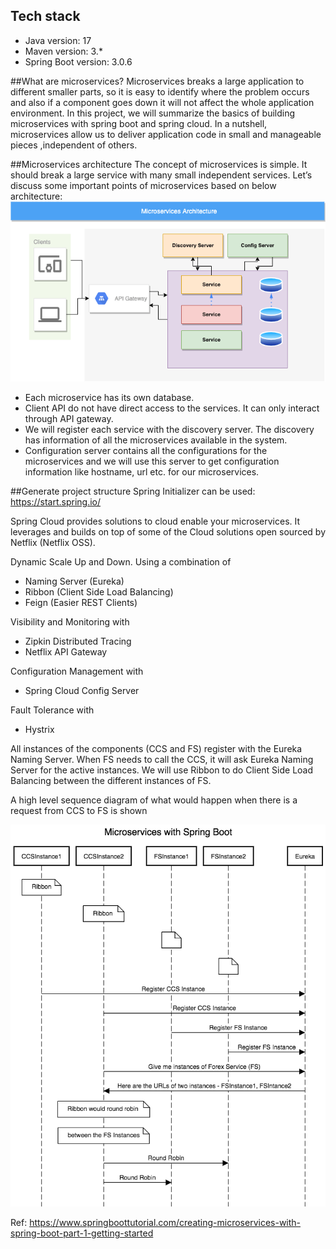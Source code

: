 ## Tech stack
- Java version: 17
- Maven version: 3.*
- Spring Boot version: 3.0.6


##What are microservices?
Microservices breaks a large application to different smaller parts, so it is easy to identify where the problem occurs and also if a component goes down it will not affect the whole application environment.
In this project, we will summarize the basics of building microservices with spring boot and spring cloud.
In a nutshell, microservices allow us to deliver application code in small and manageable pieces ,independent of others. 

##Microservices architecture
The concept of microservices is simple. It should break a large service with many small independent services. Let’s discuss some important points of microservices based on below architecture:
![microservice arch](microservices_arch.png)

* Each microservice has its own database.
* Client API do not have direct access to the services. It can only interact through API gateway.
* We will register each service with the discovery server. The discovery has information of all the microservices available in the system.
* Configuration server contains all the configurations for the microservices and we will use this server to get configuration information like hostname, url etc. for our microservices.

##Generate project structure
Spring Initializer can be used: https://start.spring.io/

Spring Cloud provides solutions to cloud enable your microservices.
It leverages and builds on top of some of the Cloud solutions open sourced by Netflix (Netflix OSS).

Dynamic Scale Up and Down. Using a combination of
* Naming Server (Eureka)
* Ribbon (Client Side Load Balancing)
* Feign (Easier REST Clients)

Visibility and Monitoring with

* Zipkin Distributed Tracing
* Netflix API Gateway

Configuration Management with

* Spring Cloud Config Server

Fault Tolerance with

* Hystrix


All instances of the components (CCS and FS) register with the Eureka Naming Server. When FS needs to call the CCS, it will ask Eureka Naming Server for the active instances. We will use Ribbon to do Client Side Load Balancing between the different instances of FS.

A high level sequence diagram of what would happen when there is a request from CCS to FS is shown 

![arch](Spring-Boot-Microservice-7-Eureka-Sequence-Diagram.png)

Ref: https://www.springboottutorial.com/creating-microservices-with-spring-boot-part-1-getting-started

